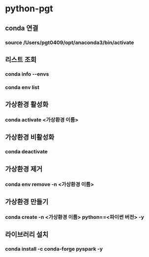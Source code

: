 # python-pgt

## conda 연결
### source /Users/pgt0409/opt/anaconda3/bin/activate

## 리스트 조회
### conda info --envs
### conda env list

## 가상환경 활성화
### conda activate <가상환경 이름>

## 가상환경 비활성화
### conda deactivate

## 가상환경 제거
### conda env remove -n <가상환경 이름>

## 가상환경 만들기
### conda create -n <가상환경 이름> python==<파이썬 버전> -y

## 라이브러리 설치
### conda install -c conda-forge pyspark -y
